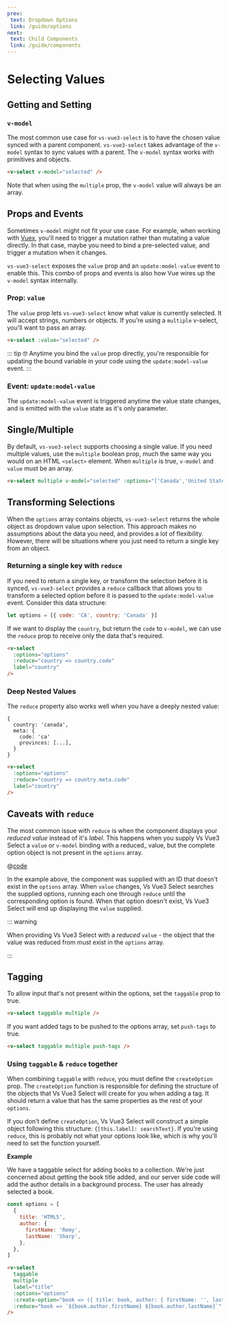 ```yaml
---
prev:
 text: Dropdown Options
 link: /guide/options
next:
 text: Child Components
 link: /guide/components
---
```


# Selecting Values

## Getting and Setting

### `v-model`

The most common use case for `vs-vue3-select` is to have the chosen value synced with
a parent component. `vs-vue3-select` takes advantage of the `v-model` syntax to sync
values with a parent. The `v-model` syntax works with primitives and objects.

```html
<v-select v-model="selected" />
```

Note that when using the `multiple` prop, the `v-model` value will always be an
array.

## Props and Events

Sometimes `v-model` might not fit your use case. For example, when working with
[Vuex](https://vuex.vuejs.org), you'll need to trigger a mutation rather than
mutating a value directly. In that case, maybe you need to bind a pre-selected
value, and trigger a mutation when it changes.

`vs-vue3-select` exposes the `value` prop and an `update:model-value` event to enable this. This
combo of props and events is also how Vue wires up the `v-model` syntax
internally.

### Prop: `value`

The `value` prop lets `vs-vue3-select` know what value is currently selected. It will
accept strings, numbers or objects. If you're using a `multiple` v-select,
you'll want to pass an array.

```html
<v-select :value="selected" />
```

::: tip 🤓 
Anytime you bind the `value` prop directly, you're responsible for
updating the bound variable in your code using the `update:model-value` event. 
:::

### Event: `update:model-value`

The `update:model-value` event is triggered anytime the value state changes, and is emitted
with the `value` state as it's only parameter.

## Single/Multiple

By default, `vs-vue3-select` supports choosing a single value. If you need multiple
values, use the `multiple` boolean prop, much the same way you would on an HTML
`<select>` element. When `multiple` is true, `v-model` and `value` must be an
array.

```html
<v-select multiple v-model="selected" :options="['Canada','United States']" />
```

<v-select multiple :options="['Canada','United States']" />

## Transforming Selections

When the `options` array contains objects, `vs-vue3-select` returns the whole object
as dropdown value upon selection. This approach makes no assumptions about the
data you need, and provides a lot of flexibility. However, there will be
situations where you just need to return a single key from an object.

### Returning a single key with `reduce`

If you need to return a single key, or transform the selection before it is
synced, `vs-vue3-select` provides a `reduce` callback that allows you to transform a
selected option before it is passed to the `update:model-value` event. Consider this data
structure:

```js
let options = [{ code: 'CA', country: 'Canada' }]
```

If we want to display the `country`, but return the `code` to `v-model`, we can
use the `reduce` prop to receive only the data that's required.

```html
<v-select
  :options="options"
  :reduce="country => country.code"
  label="country"
/>
```

### Deep Nested Values

The `reduce` property also works well when you have a deeply nested value:

```
{
  country: 'canada',
  meta: {
    code: 'ca'
    provinces: [...],
  }
}
```

```html
<v-select
  :options="options"
  :reduce="country => country.meta.code"
  label="country"
/>
```

 <reducer-nested-value />

## Caveats with `reduce`

The most common issue with `reduce` is when the component displays your
_reduced_ _value_ instead of it's _label_. This happens when you supply Vs Vue3
Select a `value` or `v-model` binding with a reduced\_ value, but the complete
option object is not present in the `options` array.

<ReducedWithNoMatchingOption />

@[code](../.vuepress/components/ReducedWithNoMatchingOption.vue)

In the example above, the component was supplied with an ID that doesn't exist
in the `options` array. When `value` changes, Vs Vue3 Select searches the supplied
options, running each one through `reduce` until the corresponding option is
found. When that option doesn't exist, Vs Vue3 Select will end up displaying the
`value` supplied.

::: warning

When providing Vs Vue3 Select with a _reduced_ `value` - the object that the value
was reduced from must exist in the `options` array.

:::

## Tagging

To allow input that's not present within the options, set the `taggable` prop to
true.

```html
<v-select taggable multiple />
```

<v-select taggable multiple />

If you want added tags to be pushed to the options array, set `push-tags` to
true.

```html
<v-select taggable multiple push-tags />
```

<v-select taggable multiple push-tags />

### Using `taggable` & `reduce` together

When combining `taggable` with `reduce`, you must define the `createOption`
prop. The `createOption` function is responsible for defining the structure of
the objects that Vs Vue3 Select will create for you when adding a tag. It should
return a value that has the same properties as the rest of your `options`.

If you don't define `createOption`, Vs Vue3 Select will construct a simple object
following this structure: `{[this.label]: searchText}`. If you're using
`reduce`, this is probably not what your options look like, which is why you'll
need to set the function yourself.

**Example**

We have a taggable select for adding books to a collection. We're just concerned
about getting the book title added, and our server side code will add the author
details in a background process. The user has already selected a book.

```js
const options = [
  {
    title: 'HTML5',
    author: {
      firstName: 'Remy',
      lastName: 'Sharp',
    },
  },
]
```

```html
<v-select
  taggable
  multiple
  label="title"
  :options="options"
  :create-option="book => ({ title: book, author: { firstName: '', lastName: '' } })"
  :reduce="book => `${book.author.firstName} ${book.author.lastName}`"
/>
```
